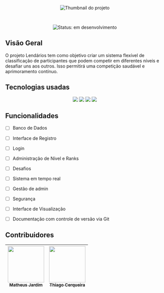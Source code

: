 
<p align="center">
  <img src="" alt="Thumbnail do projeto"/>  
</p>

<br/>
<p align="center">
	<img src="http://img.shields.io/static/v1?label=STATUS&message=EM%20DESENVOLVIMENTO&color=GREEN&style=for-the-badge" alt="Status: em desenvolvimento"/>
</p>

## Visão Geral

O projeto Lendários tem como objetivo criar um sistema flexível de classificação de participantes que podem competir em diferentes níveis e desafiar uns aos outros. Isso permitirá uma competição saudável e aprimoramento contínuo.



## Tecnologias usadas

<p align="center">
  <img src="https://img.shields.io/badge/HTML5-E34F26?style=for-the-badge&logo=html5&logoColor=white"/>
  <img src="https://img.shields.io/badge/CSS3-1572B6?style=for-the-badge&logo=css3&logoColor=white"/>
  <img src="https://img.shields.io/badge/JavaScript-F7DF1E?style=for-the-badge&logo=javascript&logoColor=323330"/>
  <img src="https://img.shields.io/badge/Git-F05032?style=for-the-badge&logo=git&logoColor=white"/>
</p>


## Funcionalidades


- [ ] Banco de Dados
- [ ] Interface de Registro
- [ ] Login
- [ ] Administração de Nível e Ranks
- [ ] Desafios
- [ ] Sistema em tempo real
- [ ] Gestão de admin
- [ ] Segurança
- [ ] Interface de Visualização
- [ ] Documentação com controle de versão via Git



## Contribuidores

| [<img src="https://avatars.githubusercontent.com/u/88352519?v=4" width=115><br><sub>Matheus Jardim</sub>](https://github.com/Berkinhas) | [<img src="https://avatars.githubusercontent.com/u/81341250?v=4" width=115><br><sub>Thiago Cerqueira</sub>](https://github.com/Teagar)|
| :---: | :---: |
